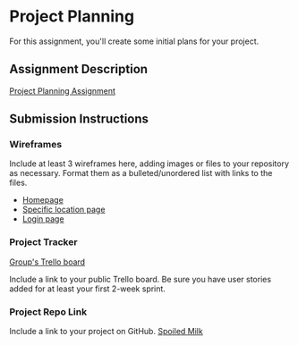# Project Planning
For this assignment, you'll create some initial plans for your project.

## Assignment Description
[Project Planning Assignment](https://education.launchcode.org/liftoff/modules/assignments/project-planning)

## Submission Instructions

### Wireframes

Include at least 3 wireframes here, adding images or files to your repository as necessary. Format them as a bulleted/unordered list with links to the files.
- [Homepage](https://github.com/eavener/liftoff-assignments/blob/master/P3-Project_Planning/MilkHomepage.HEIC)
- [Specific location page](https://github.com/eavener/liftoff-assignments/blob/master/P3-Project_Planning/MilkLocation.HEIC)
- [Login page](https://github.com/eavener/liftoff-assignments/blob/master/P3-Project_Planning/MilkLogin.HEIC)

### Project Tracker

[Group's Trello board](https://trello.com/b/t6GX0dXP/spoiled-milk)

Include a link to your public Trello board. Be sure you have user stories added for at least your first 2-week sprint.

### Project Repo Link

Include a link to your project on GitHub.
[Spoiled Milk](https://github.com/tuongtran23/onlyYOUcanpreventspoiledmilk)
